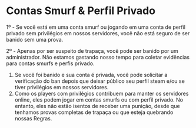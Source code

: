 # Contas Smurf & Perfil Privado

1º - Se você está em uma conta smurf ou jogando em uma conta de perfil privado sem privilégios em nossos servidores, você não está seguro de ser banido sem uma prova.

2º - Apenas por ser suspeito de trapaça, você pode ser banido por um administrador. Não estamos gastando nosso tempo para coletar evidências para contas smurfs e perfis privado.

1. Se você foi banido e sua conta é privada, você pode solicitar a verificação do ban depois que deixar público seu perfil steam e/ou se tiver privilégios em nossos servidores.
2. Como os players com privilégios contribuem para manter os servidores online, eles podem jogar em contas smurfs ou com perfil privado. No entanto, eles não estão isentos de receber uma punição, desde que tenhamos provas completas de trapaça ou que esteja quebrando nossas Regras.
